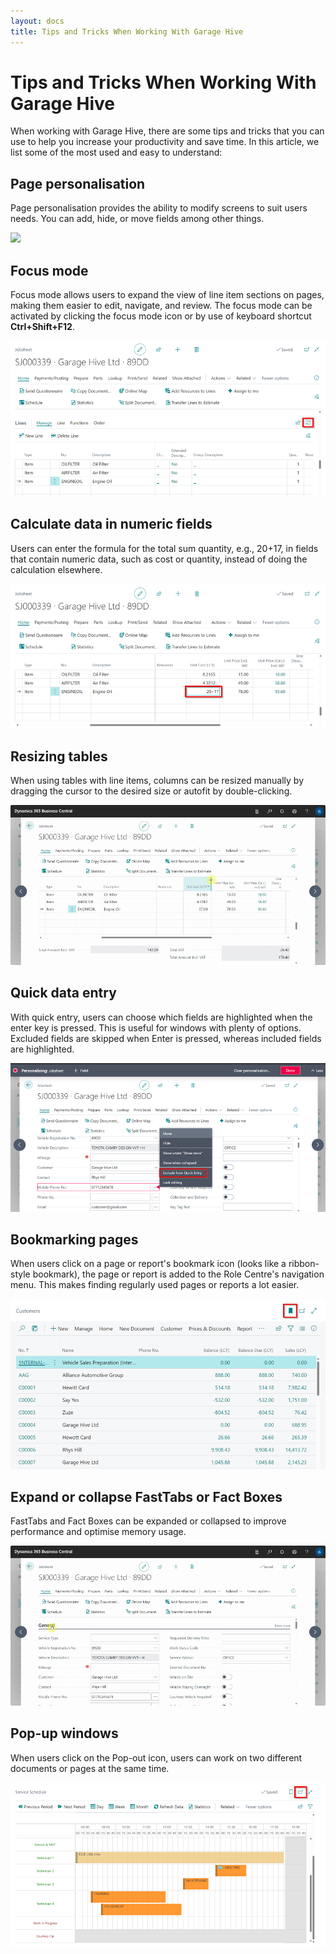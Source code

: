 ```yaml
---
layout: docs
title: Tips and Tricks When Working With Garage Hive
---
```


# Tips and Tricks When Working With Garage Hive

When working with Garage Hive, there are some tips and tricks that you can use to help you increase your productivity and save time. In this article, we list some of the most used and easy to understand:

## Page personalisation
Page personalisation provides the ability to modify screens to suit users needs. You can add, hide, or move fields among other things.

![](media/garagehive-tips-and-tricks1.gif)

## Focus mode
Focus mode allows users to expand the view of line item sections on pages, making them easier to edit, navigate, and review. The focus mode can be activated by clicking the focus mode icon or by use of keyboard shortcut **Ctrl+Shift+F12**.

![](media/garagehive-tips-and-tricks2.png)

## Calculate data in numeric fields
Users can enter the formula for the total sum quantity, e.g., 20+17, in fields that contain numeric data, such as cost or quantity, instead of doing the calculation elsewhere.

![](media/garagehive-tips-and-tricks3.png)

## Resizing tables
When using tables with line items, columns can be resized manually by dragging the cursor to the desired size or autofit by double-clicking.

![](media/garagehive-tips-and-tricks4.gif)

## Quick data entry
With quick entry, users can choose which fields are highlighted when the enter key is pressed. This is useful for windows with plenty of options. Excluded fields are skipped when Enter is pressed, whereas included fields are highlighted.

![](media/garagehive-tips-and-tricks5.png)

## Bookmarking pages
When users click on a page or report's bookmark icon (looks like a ribbon-style bookmark), the page or report is added to the Role Centre's navigation menu. This makes finding regularly used pages or reports a lot easier.

![](media/garagehive-tips-and-tricks6.png)

## Expand or collapse FastTabs or Fact Boxes
FastTabs and Fact Boxes can be expanded or collapsed to improve performance and optimise memory usage.

![](media/garagehive-tips-and-tricks7.gif)

## Pop-up windows
When users click on the Pop-out icon, users can work on two different documents or pages at the same time.

![](media/garagehive-tips-and-tricks8.png)
